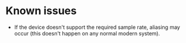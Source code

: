 # Known issues
- If the device doesn't support the required sample rate, aliasing may occur
  (this doesn't happen on any normal modern system).
